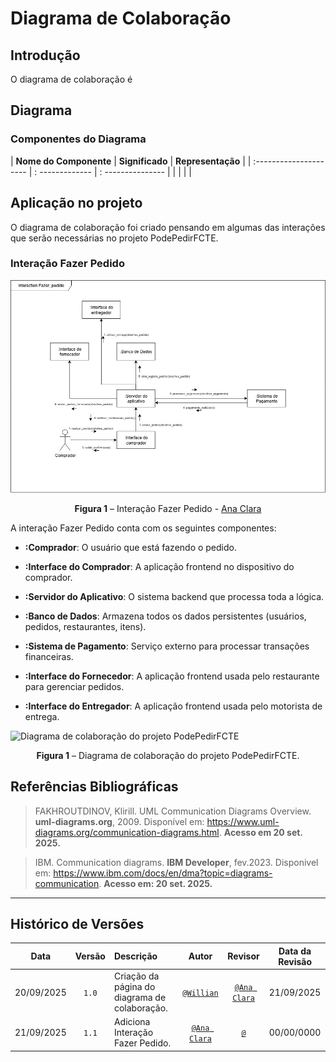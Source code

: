 # Diagrama de Colaboração

## Introdução

O diagrama de colaboração é 

## Diagrama

### Componentes do Diagrama

| **Nome do Componente** | **Significado** | **Representação** |
| :--------------------- | : ------------- | : --------------- |
|  |  | |

## Aplicação no projeto

O diagrama de colaboração foi criado pensando em algumas das interações que serão necessárias no projeto PodePedirFCTE.

### Interação Fazer Pedido
![Diagrama de colaboração do projeto PodePedirFCTE](../../assets/Diagrama%20de%20Colaboração-fazer-pedidos.jpg)
<div align="center">
<strong>Figura 1</strong> – Interação Fazer Pedido - <a href="https://github.com/anabborges">Ana Clara</a>
</div>

A interação Fazer Pedido conta com os seguintes componentes:
- **:Comprador**: O usuário que está fazendo o pedido.

- **:Interface do Comprador**: A aplicação frontend no dispositivo do comprador.

- **:Servidor do Aplicativo**: O sistema backend que processa toda a lógica.

- **:Banco de Dados**: Armazena todos os dados persistentes (usuários, pedidos, restaurantes, itens).

- **:Sistema de Pagamento**: Serviço externo para processar transações financeiras.

- **:Interface do Fornecedor**: A aplicação frontend usada pelo restaurante para gerenciar pedidos.

- **:Interface do Entregador**: A aplicação frontend usada pelo motorista de entrega.


![Diagrama de colaboração do projeto PodePedirFCTE](../assets/#)
<div align="center">
<strong>Figura 1</strong> – Diagrama de colaboração do projeto PodePedirFCTE.
</div>

## Referências Bibliográficas

> FAKHROUTDINOV, Klirill. UML Communication Diagrams Overview. **uml-diagrams.org**, 2009. Disponível em: https://www.uml-diagrams.org/communication-diagrams.html. **Acesso em 20 set. 2025.**

> IBM. Communication diagrams. **IBM Developer**, fev.2023. Disponivel em: https://www.ibm.com/docs/en/dma?topic=diagrams-communication. **Acesso em: 20 set. 2025.**

---

## Histórico de Versões

| **Data**       | **Versão** | **Descrição**                         | **Autor**                                      | **Revisor**                                      | **Data da Revisão** |
| :--------: | :----: | :-------------------------------- | :----------------------------------------: | :----------------------------------------: | :-------------: |
| 20/09/2025 |  `1.0`   | Criação da página do diagrama de colaboração. | [`@Willian`](https://github.com/Wooo589) | [`@Ana Clara`](https://github.com/anabborges) |   21/09/2025    |
| 21/09/2025 |  `1.1`   | Adiciona Interação Fazer Pedido. | [`@Ana Clara`](https://github.com/anabborges) | [`@`](https://github.com/) |   00/00/0000    |